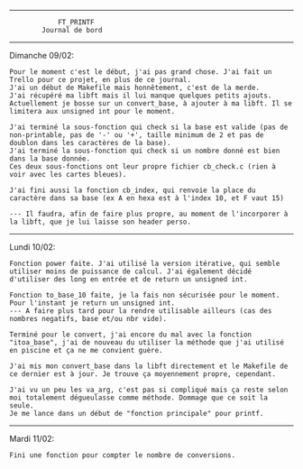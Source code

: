 _____________________________________________
											
				FT_PRINTF
			Journal de bord						
											
_____________________________________________

Dimanche 09/02:

	Pour le moment c'est le début, j'ai pas grand chose. J'ai fait un Trello pour ce projet, en plus de ce journal.
	J'ai un début de Makefile mais honnêtement, c'est de la merde.
	J'ai récupéré ma libft mais il lui manque quelques petits ajouts.
	Actuellement je bosse sur un convert_base, à ajouter à ma libft. Il se limitera aux unsigned int pour le moment.

	J'ai terminé la sous-fonction qui check si la base est valide (pas de non-printable, pas de '-' ou '+', taille minimum de 2 et pas de doublon dans les caractères de la base).
	J'ai terminé la sous-fonction qui check si un nombre donné est bien dans la base donnée. 
	Ces deux sous-fonctions ont leur propre fichier cb_check.c (rien à voir avec les cartes bleues).

	J'ai fini aussi la fonction cb_index, qui renvoie la place du caractère dans sa base (ex A en hexa est à l'index 10, et F vaut 15)

	--- Il faudra, afin de faire plus propre, au moment de l'incorporer à la libft, que je lui laisse son header perso.

_____________________________________________

Lundi 10/02:

	Fonction power faite. J'ai utilisé la version itérative, qui semble utiliser moins de puissance de calcul. J'ai également décidé d'utiliser des long en entrée et de return un unsigned int.

	Fonction to_base_10 faite, je la fais non sécurisée pour le moment. Pour l'instant je return un unsigned int.
	--- A faire plus tard pour la rendre utilisable ailleurs (cas des nombres negatifs, base et/ou nbr vide).

	Terminé pour le convert, j'ai encore du mal avec la fonction "itoa_base", j'ai de nouveau du utiliser la méthode que j'ai utilisé en piscine et ça ne me convient guère.
	
	J'ai mis mon convert_base dans la libft directement et le Makefile de ce dernier est à jour. Je trouve ça moyennement propre, cependant.

	J'ai vu un peu les va_arg, c'est pas si compliqué mais ça reste selon moi totalement dégueulasse comme méthode. Dommage que ce soit la seule. 
	Je me lance dans un début de "fonction principale" pour printf.

_____________________________________________

Mardi 11/02:

	Fini une fonction pour compter le nombre de conversions. 